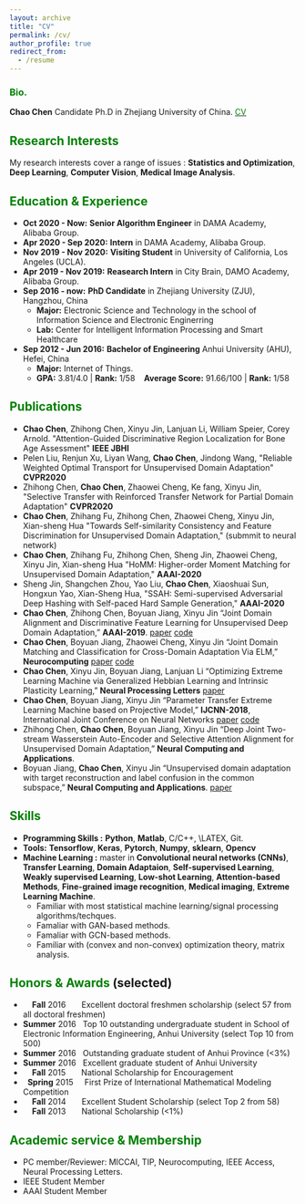 ```yaml
---
layout: archive
title: "CV"
permalink: /cv/
author_profile: true
redirect_from:
  - /resume
---
```


### <span style="color: green"> Bio. </span> 
**Chao Chen** Candidate Ph.D in Zhejiang University of China. [<span style="color: green"> CV </span>](https://github.com/chenchao666/chenchao666.github.io/blob/master/files/CV.pdf)

## <span style="color: green"> Research Interests </span>
My research interests cover a range of issues : **Statistics and Optimization**, **Deep Learning**, **Computer Vision**, **Medical Image Analysis**.

## <span style="color: green"> Education & Experience </span>
* **Oct 2020 - Now:** **Senior Algorithm Engineer** in DAMA Academy, Alibaba Group.
* **Apr 2020 - Sep 2020:** **Intern** in DAMA Academy, Alibaba Group.
* **Nov 2019 - Nov 2020:** **Visiting Student** in University of California, Los Angeles (UCLA).
* **Apr 2019 - Nov 2019:** **Reasearch Intern** in City Brain, DAMO Academy, Alibaba Group.
* **Sep 2016 - now:** **PhD Candidate** in Zhejiang University (ZJU), Hangzhou, China
  - **Major:**  Electronic Science and Technology in the school of Information Science and Electronic Enginerring 
  - **Lab:** Center for Intelligent Information Processing and Smart Healthcare
* **Sep 2012 - Jun 2016:** **Bachelor of Engineering** Anhui University (AHU), Hefei, China
  - **Major:**  Internet of Things.
  - **GPA:** 3.81/4.0 \| **Rank:** 1/58 &nbsp;&nbsp; **Average Score:** 91.66/100 \| **Rank:** 1/58

## <span style="color: green"> Publications </span>



* **Chao Chen**, Zhihong Chen, Xinyu Jin, Lanjuan Li, William Speier, Corey Arnold. "Attention-Guided Discriminative Region Localization for Bone Age Assessment"  **IEEE JBHI**
* Pelen Liu, Renjun Xu, Liyan Wang, **Chao Chen**, Jindong Wang, "Reliable Weighted Optimal Transport for Unsupervised Domain Adaptation" **CVPR2020**
* Zhihong Chen, **Chao Chen**, Zhaowei Cheng, Ke fang, Xinyu Jin, "Selective Transfer with Reinforced Transfer Network
for Partial Domain Adaptation"  **CVPR2020**
* **Chao Chen**, Zhihang Fu, Zhihong Chen, Zhaowei Cheng, Xinyu Jin, Xian-sheng Hua "Towards Self-similarity Consistency and Feature Discrimination for Unsupervised Domain Adaptation," (submmit to neural network) 
* **Chao Chen**, Zhihang Fu, Zhihong Chen, Sheng Jin, Zhaowei Cheng, Xinyu Jin, Xian-sheng Hua "HoMM: Higher-order Moment Matching for Unsupervised Domain Adaptation," **AAAI-2020**
* Sheng Jin, Shangchen Zhou, Yao Liu, **Chao Chen**, Xiaoshuai Sun, Hongxun Yao, Xian-Sheng Hua, "SSAH: Semi-supervised Adversarial Deep Hashing with Self-paced Hard Sample Generation," **AAAI-2020** 
* **Chao Chen**, Zhihong Chen, Boyuan Jiang, Xinyu Jin “Joint Domain Alignment and Discriminative Feature Learning for Unsupervised Deep Domain Adaptation,” **AAAI-2019**. [paper](https://arxiv.org/abs/1808.09347) [code](https://github.com/chenchao666/JDDA-Master)
* **Chao Chen**, Boyuan Jiang, Zhaowei Cheng, Xinyu Jin “Joint Domain Matching and Classification for Cross-Domain Adaptation Via ELM,” **Neurocomputing** [paper](https://www.sciencedirect.com/science/article/pii/S0925231219300839) [code](https://github.com/chenchao666/JDMC)
* **Chao Chen**, Xinyu Jin, Boyuan Jiang, Lanjuan Li “Optimizing Extreme Learning Machine via Generalized Hebbian Learning
and Intrinsic Plasticity Learning,” **Neural Processing Letters** [paper](https://link.springer.com/article/10.1007/s11063-018-9869-6)
* **Chao Chen**, Boyuan Jiang, Xinyu Jin “Parameter Transfer Extreme Learning Machine based on Projective Model,” **IJCNN-2018**,
International Joint Conference on Neural Networks [paper](https://arxiv.org/abs/1809.01018) [code](https://github.com/chenchao666/PTELM)
* Zhihong Chen, **Chao Chen**, Boyuan Jiang, Xinyu Jin “Deep Joint Two-stream Wasserstein Auto-Encoder and Selective Attention Alignment for Unsupervised Domain Adaptation,” **Neural Computing and Applications**.
* Boyuan Jiang, **Chao Chen**, Xinyu Jin “Unsupervised domain adaptation with target reconstruction and label confusion in
the common subspace,” **Neural Computing and Applications**. [paper](https://link.springer.com/article/10.1007/s00521-018-3846-x)


## <span style="color: green"> Skills </span>
* **Programming Skills :** **Python**, **Matlab**, C/C++, \LATEX, Git.
* **Tools:** **Tensorflow**, **Keras**, **Pytorch**, **Numpy**, **sklearn**, **Opencv**
* **Machine Learning :** master in **Convolutional neural networks (CNNs)**, **Transfer Learning**, **Domain Adaptaion**, **Self-supervised Learning**, **Weakly supervised Learning**, **Low-shot Learning**, **Attention-based Methods**, **Fine-grained image recognition**, **Medical imaging**, **Extreme Learning Machine**.
  - Familiar with most statistical machine learning/signal processing algorithms/techques.
  - Famaliar with GAN-based methods.
  - Famaliar with GCN-based methods.
  - Familiar with (convex and non-convex) optimization theory, matrix analysis. 


## <span style="color: green"> Honors & Awards </span>(selected)
*  &nbsp; &nbsp; **Fall** 2016  &nbsp; &nbsp; &nbsp; Excellent doctoral freshmen scholarship (select 57 from all doctoral freshmen)
* **Summer** 2016 &nbsp; Top 10 outstanding undergraduate student in School of Electronic Information Engineering, Anhui University (select Top 10 from 500)
* **Summer** 2016 &nbsp; Outstanding graduate student of Anhui Province (<3%)
* **Summer** 2016 &nbsp; Excellent graduate student of Anhui University 
*  &nbsp; &nbsp; **Fall** 2015  &nbsp; &nbsp; &nbsp; National Scholarship for Encouragement
* &nbsp; **Spring** 2015 &nbsp; &nbsp; First Prize of International Mathematical Modeling Competition 
*  &nbsp; &nbsp; **Fall** 2014  &nbsp; &nbsp; &nbsp; Excellent Student Scholarship (select Top 2 from 58)
*  &nbsp; &nbsp; **Fall** 2013  &nbsp; &nbsp; &nbsp; National Scholarship (<1%)

## <span style="color: green"> Academic service & Membership </span>
* PC member/Reviewer: MICCAI, TIP, Neurocomputing, IEEE Access, Neural Processing Letters.
* IEEE Student Member
* AAAI Student Member




